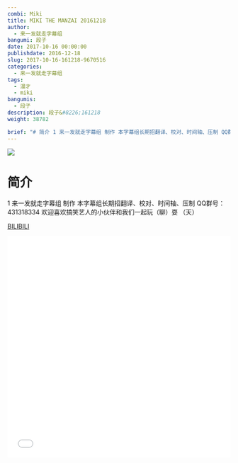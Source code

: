 ```yaml
---
combi: Miki
title: MIKI THE MANZAI 20161218
author: 
  - 来一发就走字幕组
bangumi: 段子
date: 2017-10-16 00:00:00
publishdate: 2016-12-18
slug: 2017-10-16-161218-9670516
categories: 
  - 来一发就走字幕组
tags: 
  - 漫才
  - miki
bangumis: 
  - 段子
description: 段子&#8226;161218
weight: 38782

brief: "# 简介 1 来一发就走字幕组 制作 本字幕组长期招翻译、校对、时间轴、压制 QQ群号：431318334 欢迎喜欢搞笑艺人的小伙伴和我们一起玩（聊）耍 （天）"
---
```


![](https://i.imgur.com/BiqC3cZ.jpg)

# 简介  
1
来一发就走字幕组 制作  本字幕组长期招翻译、校对、时间轴、压制   QQ群号：431318334 欢迎喜欢搞笑艺人的小伙伴和我们一起玩（聊）耍 （天）

  [BILIBILI](https://www.bilibili.com/video/av9670516/)


<div class="vcontainer">  <iframe class='video' src="//www.bilibili.com/blackboard/player.html?aid=9670516" width="100%" height="500" frameborder="0" allowfullscreen="allowfullscreen"></iframe></div>
